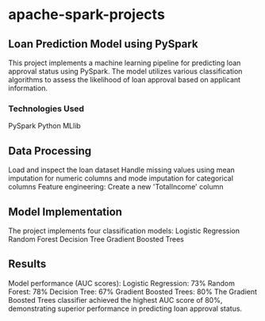 # apache-spark-projects
## Loan Prediction Model using PySpark
This project implements a machine learning pipeline for predicting loan approval status using PySpark. The model utilizes various classification algorithms to assess the likelihood of loan approval based on applicant information.

### Technologies Used
PySpark
Python
MLlib

## Data Processing
Load and inspect the loan dataset
Handle missing values using mean imputation for numeric columns and mode imputation for categorical columns
Feature engineering: Create a new 'TotalIncome' column
## Model Implementation
The project implements four classification models:
Logistic Regression
Random Forest
Decision Tree
Gradient Boosted Trees
## Results
Model performance (AUC scores):
Logistic Regression: 73%
Random Forest: 78%
Decision Tree: 67%
Gradient Boosted Trees: 80%
The Gradient Boosted Trees classifier achieved the highest AUC score of 80%, demonstrating superior performance in predicting loan approval status.
